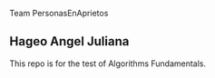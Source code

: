 Team PersonasEnAprietos

Hageo
Angel
Juliana
---------
This repo is for the test of Algorithms Fundamentals.


